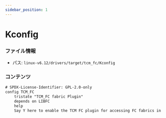 ```yaml
---
sidebar_position: 1
---
```

# Kconfig

### ファイル情報

- パス: `linux-v6.12/drivers/target/tcm_fc/Kconfig`

### コンテンツ

```txt
# SPDX-License-Identifier: GPL-2.0-only
config TCM_FC
	tristate "TCM_FC fabric Plugin"
	depends on LIBFC
	help
	Say Y here to enable the TCM FC plugin for accessing FC fabrics in TCM

```
